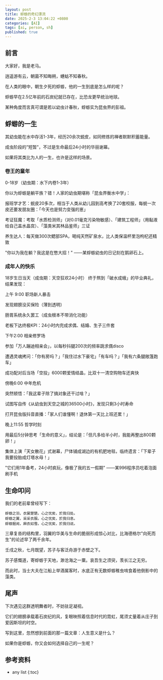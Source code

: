 ```yaml
---
layout: post
title: 蜉蝣的奇幻漂流
date: 2025-2-3 13:04:22 +0800
categories: [AI]
tags: [ai, person, sh]
published: true
---
```


## 前言

大家好，我是老马。

逍遥游有云，朝菌不知晦朔，蟪蛄不知春秋。

在人类的眼中，朝生夕死的蜉蝣，他的一生到底是怎么样的呢？

蜉蝣早在2.5亿年前的石炭纪就已存在，比恐龙更早统治地球。

某种角度而言真可谓是若以幼虫计春秋，蜉蝣实为昆虫界的彭祖。

## 蜉蝣的一生

其幼虫能在水中存活1-3年，经历20余次蜕皮，如同修炼的禅者默默积蓄能量。

成虫阶段的"短暂"，不过是生命最后24小时的华丽谢幕。

如果将其类比为人的一生，也许是这样的场景。

### 卷王的童年

0-18岁（幼虫期：水下内卷1-3年）  

你以为蜉蝣是躺平族？错！人家的幼虫期堪称「昆虫界衡水中学」：  

报班学才艺：蜕皮20多次，相当于人类从幼儿园到高考换了20套校服，每蜕一次皮还要发朋友圈：「今天也是努力变强的崽」  

考证狂魔：考取「水质检测师」（对0.01毫克污染物敏感）、「建筑工程师」（用黏液给自己盖水晶宫）、「藻类米其林品鉴师」三证  

养生达人：每天做300次鳃部SPA，喝纯天然矿泉水，比人类保温杯里泡枸杞还精致  

"你以为我在躺？我这是在憋大招！"  ——某蜉蝣幼虫的日记刻在鹅卵石上。

### 成年人的快乐

18岁生日当天（成虫期：天空狂欢24小时）  终于熬到「破水成蛾」的毕业典礼，结果发现：  

上午 9:00 职场新人暴击  

发现翅膀没买保险（薄到透明）  

肠胃系统永久罢工（成虫根本不带消化功能）  

老板下达终极KPI：24小时内完成求偶、结婚、生子三件套  

下午2:00 相亲修罗场  

参加「万人蹦迪相亲会」，以每秒抖腿200次的频率跳求偶disco  

遭遇灵魂拷问：「你有房吗？」「我住过水下豪宅」「有车吗？」「我有六条腿敞篷跑车」  

成功配对后当场「空投」6000颗爱情结晶，比双十一清空购物车还爽快  

傍晚6:00 中年危机  

突然顿悟：「我这辈子除了搞对象还干过啥？」  

试图写自传《从幼虫到天空之城的36500小时》，发现只剩3小时寿命  

打开昆虫版抖音直播：「家人们谁懂啊！退休第一天比上班还累！」  

晚上11:55 哲学时刻  

用最后5分钟思考「生命的意义」，结论是：「但凡多给半小时，我能再整出800颗卵！」  

集体上演「天女散花」式谢幕，尸体铺成湖边的有机肥地毯，临终遗言：「下辈子我要投胎成灯塔水母！」

"它们用1年备考，24小时疯玩，像极了我的五一假期"  ——某996程序员吃着泡面刷手机  

## 生命叩问  

我们的老前辈曾经写下：

```
蜉蝣之羽，衣裳楚楚。心之忧矣，於我归处。
蜉蝣之翼，采采衣服。心之忧矣，於我归息。
蜉蝣掘阅，麻衣如雪。心之忧矣，於我归说。
```

三章复沓的结构里，羽翼的华美与生命的脆弱形成惊心对比，比海德格尔"向死而生"的论述早了两千余年。  

壬戌之秋，七月既望，苏子与客泛舟游于赤壁之下。

苏子感慨道，寄蜉蝣于天地，渺沧海之一粟。哀吾生之须臾，羡长江之无穷。

而此时，当士大夫在江船上举酒属客时，水底正有无数蜉蝣稚虫啃食着他倒影中的藻类。

## 尾声

下次遇见这群透明舞者时，不妨驻足凝视。

它们的翅膀承载着石炭纪的风，复眼映照着信息时代的霓虹，尾须丈量着从庄子到爱因斯坦的时空。

写到这里，忽然想到前面的那一篇文章：人生意义是什么？

如果你是蜉蝣，你又会如何选择自己的一生呢？


## 参考资料


* any list
{:toc}